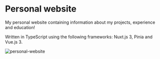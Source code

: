 # Personal website

My personal website containing information about my projects, experience and education!

Written in TypeScript using the following frameworks: Nuxt.js 3, Pinia and Vue.js 3.

![personal-website](https://user-images.githubusercontent.com/11655698/232318797-2742ffe0-9dfd-4435-8385-ea29825a9f14.png)

